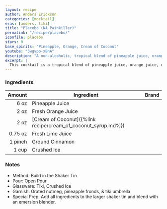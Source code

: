 ```yaml
---
layout: recipe
author: Anders Erickson
categories: [mocktail]
eras: [anders, tiki]
title: "Placebo (NA Painkiller)"
permalink: "/recipe/placebo/"
iconfile: placebo
stars: 0
base_spirits: "Pineapple, Orange, Cream of Coconut"
youtube: "5wgvpo-xBnA"
description: "A non-alcoholic, tropical blend of pineapple juice, orange juice, cream of coconut, and spices, inspired by the Painkiller cocktail."
excerpt: |
  This cocktail is a tropical blend of pineapple juice, orange juice, cream of coconut, lime juice, cinnamon, and nutmeg.
---
```


### Ingredients

|  Amount | Ingredient                                                    | Brand |
| ------: | ------------------------------------------------------------- | ----- |
|    6 oz | Pineapple Juice                                               |
|    2 oz | Fresh Orange Juice                                            |
|    2 oz | [Cream of Coconut]({%link recipe/cream_of_coconut_syrup.md%}) |
| 0.75 oz | Fresh Lime Juice                                              |
| 1 pinch | Ground Cinnamon                                               |
|   1 cup | Crushed Ice                                                   |

### Notes

- Method: Build in the Shaker Tin
- Pour: Open Pour
- Glassware: Tiki, Crushed Ice
- Garnish: Grated nutmeg, pineapple fronds, & tiki umbrella
- Special Prep: Add all ingredients to the larger shaker tin and blend with an emersion blender.
